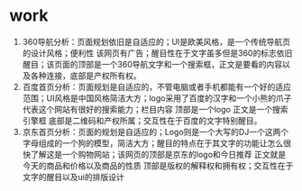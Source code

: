# work
 1. 360导航分析：页面规划依旧是自适应的；UI是欧美风格，是一个传统导航页的设计风格；便利性 该网页有广告；醒目性在于文字虽多但是360的标志依旧醒目；该页面的顶部是一个360导航文字和一个搜索框，正文是要看的内容以及各种连接，底部是产权所有权。
 2.	百度首页分析：页面规划是自适应的，不管电脑或者手机都能有一个好的适应范围；UI风格是中国风格简洁大方；logo采用了百度的汉字和一个小熊的爪子代表这个网站有很好的搜索能力；栏目内容 顶部是一个logo  正文是一个搜索引擎框  底部是二维码和产权所属；交互性在于百度的文字特别醒目。
 3.	京东首页分析：页面的规划是自适应的；Logo则是一个大写的DJ一个这两个字母组成的一个狗的模型，简洁大方；醒目的特点在于其文字的功能让怎么很快了解这是一个购物网站；该网页的顶部是京东的logo和今日推荐  正文就是今天的商品和价格以及商品的性质 顶部是版权的解释权和拥有权；交互性在于文字的醒目以及ui的排版设计
